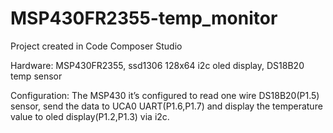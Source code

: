 # MSP430FR2355-temp_monitor
Project created in Code Composer Studio

Hardware: MSP430FR2355,
          ssd1306 128x64 i2c oled display,
          DS18B20 temp sensor

Configuration:
  The MSP430 it’s configured to read one wire DS18B20(P1.5) sensor, send the data to UCA0 UART(P1.6,P1.7) and display the temperature value to oled display(P1.2,P1.3) via i2c.
